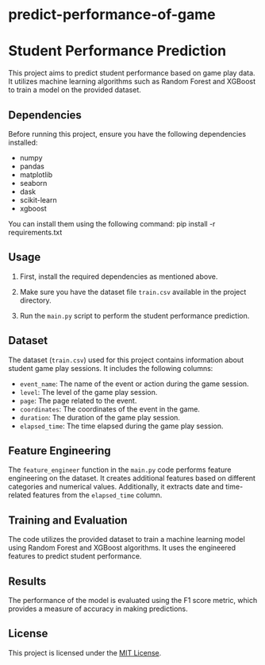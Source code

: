 # predict-performance-of-game

# Student Performance Prediction

This project aims to predict student performance based on game play data. It utilizes machine learning algorithms such as Random Forest and XGBoost to train a model on the provided dataset.

## Dependencies

Before running this project, ensure you have the following dependencies installed:

- numpy
- pandas
- matplotlib
- seaborn
- dask
- scikit-learn
- xgboost

You can install them using the following command:
pip install -r requirements.txt


## Usage

1. First, install the required dependencies as mentioned above.

2. Make sure you have the dataset file `train.csv` available in the project directory.

3. Run the `main.py` script to perform the student performance prediction.


## Dataset

The dataset (`train.csv`) used for this project contains information about student game play sessions. It includes the following columns:

- `event_name`: The name of the event or action during the game session.
- `level`: The level of the game play session.
- `page`: The page related to the event.
- `coordinates`: The coordinates of the event in the game.
- `duration`: The duration of the game play session.
- `elapsed_time`: The time elapsed during the game play session.

## Feature Engineering

The `feature_engineer` function in the `main.py` code performs feature engineering on the dataset. It creates additional features based on different categories and numerical values. Additionally, it extracts date and time-related features from the `elapsed_time` column.

## Training and Evaluation

The code utilizes the provided dataset to train a machine learning model using Random Forest and XGBoost algorithms. It uses the engineered features to predict student performance.

## Results

The performance of the model is evaluated using the F1 score metric, which provides a measure of accuracy in making predictions.

## License

This project is licensed under the [MIT License](LICENSE).

